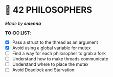 # 🧠 42 PHILOSOPHERS
*Made by **smenna***

**TO-DO LIST**:

- [x] Pass a struct to the thread as an argument
- [x] Avoid using a global variable for mutex
- [ ] Find a way for each philosopher to grab a fork
- [ ] Understand how to make threads communicate
- [ ] Understand where to place the mutex
- [ ] Avoid Deadlock and Starvation
